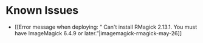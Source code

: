 # Known Issues

* [[Error message when deploying: “ Can't install RMagick 2.13.1. You must have ImageMagick 6.4.9 or later.”|imagemagick-rmagick-may-26]]
